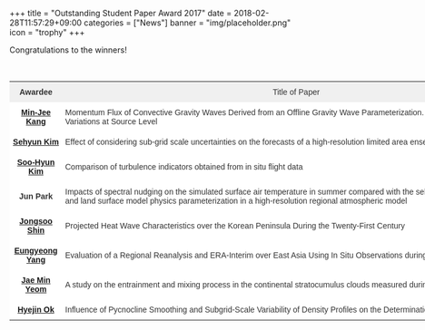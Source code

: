 +++
title = "Outstanding Student Paper Award 2017"
date = 2018-02-28T11:57:29+09:00
categories = ["News"]
banner = "img/placeholder.png"
icon = "trophy"
+++

Congratulations to the winners!

<!--more-->

<br>

<style type="text/css">
.tg  {border-collapse:collapse;border-spacing:0;border-color:#ccc;}
.tg td{font-family:Arial, sans-serif;font-size:14px;padding:10px 5px;border-style:solid;border-width:0px;overflow:hidden;word-break:normal;border-color:#ccc;color:#333;background-color:#fff;}
.tg th{font-family:Arial, sans-serif;font-size:14px;font-weight:normal;padding:10px 5px;border-style:solid;border-width:0px;overflow:hidden;word-break:normal;border-color:#ccc;color:#333;background-color:#f0f0f0;}
.tg .tg-88nc{font-weight:bold;border-color:inherit;text-align:center}
.tg .tg-l711{border-color:inherit}
.tg .tg-c3ow{border-color:inherit;text-align:center;vertical-align:top}
.tg .tg-7btt{font-weight:bold;border-color:inherit;text-align:center;vertical-align:top}
</style>
<table class="tg" style="undefined;table-layout: fixed; width: 917px">
<colgroup>
<col style="width: 93px">
<col style="width: 824px">
</colgroup>
  <tr>
    <th class="tg-7btt">Awardee</th>
    <th class="tg-c3ow">Title of Paper</th>
  </tr>
  <tr>
    <td class="tg-88nc"><a href="../../../../../people/minjeekang">Min-Jee Kang</a></td>
    <td class="tg-l711">Momentum Flux of Convective Gravity Waves Derived from an Offline Gravity Wave Parameterization. Part I: Spatiotemporal Variations at Source Level</td>
  </tr>
  <tr>
    <td class="tg-88nc"><a href="../../../../../people/sehyunkim">Sehyun Kim</a></td>
    <td class="tg-l711">Effect of considering sub-grid scale uncertainties on the forecasts of a high-resolution limited area ensemble prediction system</td>
  </tr>
  <tr>
    <td class="tg-88nc"><a href="../../../../../people/soohyunkim">Soo-Hyun Kim</a></td>
    <td class="tg-l711">Comparison of turbulence indicators obtained from in situ flight data</td>
  </tr>
  <tr>
    <td class="tg-88nc"><a href="../../../../../people/junpark"></a>Jun Park</td>
    <td class="tg-l711">Impacts of spectral nudging on the simulated surface air temperature in summer compared with the selection of shortwave radiation and land surface model physics parameterization in a high-resolution regional atmospheric model</td>
  </tr>
  <tr>
    <td class="tg-88nc"><a href="../../../../../people/jongsooshin">Jongsoo Shin</a></td>
    <td class="tg-l711">Projected Heat Wave Characteristics over the Korean Peninsula During the Twenty-First Century</td>
  </tr>
  <tr>
    <td class="tg-88nc"><a href="../../../../../people/eungyeongyang">Eungyeong Yang</a></td>
    <td class="tg-l711">Evaluation of a Regional Reanalysis and ERA-Interim over East Asia Using In Situ Observations during 2013–14</td>
  </tr>
  <tr>
    <td class="tg-88nc"><a href="../../../../../people/jaeminyeom">Jae Min Yeom</a></td>
    <td class="tg-l711">A study on the entrainment and mixing process in the continental stratocumulus clouds measured during the RACORO campaign</td>
  </tr>
  <tr>
    <td class="tg-88nc"><a href="../../../../../people/hyejinok">Hyejin Ok</a></td>
    <td class="tg-l711">Influence of Pycnocline Smoothing and Subgrid-Scale Variability of Density Profiles on the Determination of Mixed Layer Depth</td>
  </tr>
</table>

<br>

